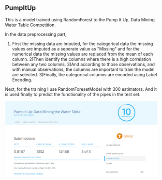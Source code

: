 ## PumpItUp

This is a model trained using RandomForest to the Pump It Up, Data Mining Water Table Competition. 

In the data preprocessing part,
1) First the missing data are imputed, for the categorical data the missing values are imputed as a seperate value as "Missing"
and for the numerical data the missing values are replaced from the mean of each column.
2)Then identify the columns where there is a high correlation between any two columns.
3)And according to those observations, and with manual observations, the columns are important to train the model are selected. 
3)Finally, the categorical columns are encoded using Label Encoding.


Next, for the training I use RandomForesetModel with 300 estimators. And it is used finally to predict the functionality of the pipes in the test set.


![This is an image](/Pump_It_UP.png)


